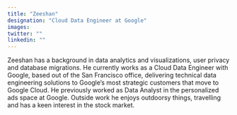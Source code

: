 ```yaml
---
title: "Zeeshan"
designation: "Cloud Data Engineer at Google"
images: 
twitter: ""
linkedin: ""
---
```



Zeeshan has a background in data analytics and visualizations, user privacy and database migrations. He currently works as a Cloud Data Engineer with Google, based out of the San Francisco office, delivering technical data engineering solutions to Google’s most strategic customers that move to Google Cloud. He previously worked as Data Analyst in the personalized ads space at Google. Outside work he enjoys outdoorsy things, travelling and has a keen interest in the stock market.
